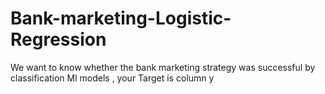 # Bank-marketing-Logistic-Regression
We want to know whether the bank marketing strategy was successful by classification Ml models , your Target is column y
